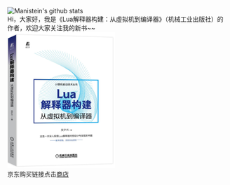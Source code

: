 ![Manistein's github stats](https://github-readme-stats-omega-six-88.vercel.app/api?username=Manistein)  
Hi，大家好，我是《Lua解释器构建：从虚拟机到编译器》（机械工业出版社）的作者，欢迎大家关注我的新书~~  
![image](https://github.com/Manistein/Photos/raw/master/DailyUse/Lua/cover-04.png)  
京东购买链接点击[商店](https://item.m.jd.com/product/13807126.html?gx=RnExlzJaOzKPydRP--twWzz4fQ1sgoXIajtG&ad_od=share&utm_source=androidapp&utm_medium=appshare&utm_campaign=t_335139774&utm_term=Wxfriends)
